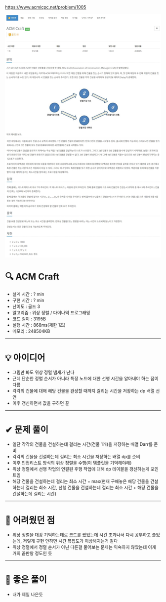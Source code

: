 https://www.acmicpc.net/problem/1005

<img src="./assets/photo1.jpg" />
<img src="./assets/photo2.jpg" />

# 🔍 ACM Craft
- 설계 시간 : ? min
- 구현 시간 : ? min
- 난이도 : 골드 3
- 알고리즘 : 위상 정렬 / 다이나믹 프로그래밍
- 코드 길이 : 3195B
- 실행 시간 : 868ms(제한 1초)
- 메모리 : 248504KB

------------------------------

# 💡 아이디어

- 그림만 봐도 위상 정렬 냄새가 난다
- 근데 단순한 정렬 순서가 아니라 특정 노드에 대한 선행 시간을 알아내야 하는 점이 다름
- 각각의 건물에 대해 해당 건물을 완성할 때까지 걸리는 시간을 저장하는 dp 배열 선언
- 이후 갱신하면서 값을 구하면 끝

------------------------------

# ✔ 문제 풀이

- 일단 각각의 건물을 건설하는데 걸리는 시간(건물 1개)을 저장하는 배열 Darr를 준비
- 각각의 건물을 건설하는데 걸리는 최소 시간을 저장하는 배열 dp를 준비
- 이후 인접리스트 방식의 위상 정렬을 수행(이 템플릿을 기억해야해)
- 위상 정렬에서 선행 작업의 연결된 후행 작업에 대해 dp 테이블을 갱신하는게 포인트임
- 해당 건물을 건설하는데 걸리는 최소 시간 = max(현재 구해놓은 해당 건물을 건설하는데 걸리는 최소 시간, 선행 건물을 건설하는데 걸리는 최소 시간 + 해당 건물을 건설하는데 걸리는 시간)

------------------------------

# 🧠 어려웠던 점

- 위상 정렬을 대강 기억하는데로 코드를 짰었는데 시간 초과나서 다시 공부하고 풀었는데, 저렇게 구현 안하면 시간 복잡도가 이상해지는거 같다
- 위상 정렬에서 정렬 순서가 아닌 다른걸 물어보는 문제는 익숙하지 않았는데 이게 거의 끝판왕 정도인 듯

------------------------------

# 🧐 좋은 풀이

- 내가 제일 나은듯
